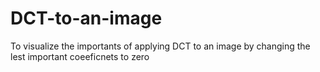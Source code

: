 # DCT-to-an-image
To visualize the importants of applying DCT to an  image by changing the lest important coeeficnets to zero
